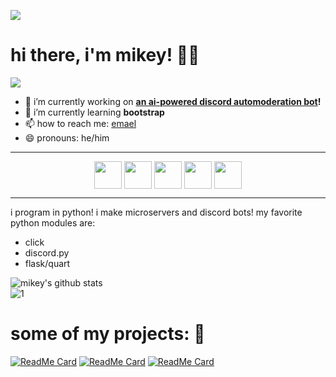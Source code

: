 ![](https://mikey.has-no-bra.in/565OmB6of.png)
# hi there, i'm mikey! 👋🏽
![](https://komarev.com/ghpvc/?username=isigebengu-mikey)
- 🔭 i’m currently working on **[an ai-powered discord automoderation bot](https://wasabi.terabyteis.me)!**
- 🌱 i’m currently learning **bootstrap**
- 📫 how to reach me: [emael](mailto:terabyte@terabyteis.me?subject=hi%20yes%20it%20me&body=ayo%20what's%20good%20boe)
- 😄 pronouns: he/him

<hr/>

<p align = 'center'>
<img width ='44px' align='center' src ='https://raw.githubusercontent.com/rahulbanerjee26/githubAboutMeGenerator/main/icons/flask.svg'>
<img width ='44px' align='center' src ='https://raw.githubusercontent.com/rahulbanerjee26/githubAboutMeGenerator/main/icons/python.svg'>
<img width ='44px' align='center' src ='https://raw.githubusercontent.com/rahulbanerjee26/githubAboutMeGenerator/main/icons/discord.svg'>
<img width ='44px' align='center' src ='https://raw.githubusercontent.com/rahulbanerjee26/githubAboutMeGenerator/main/icons/css.svg'>
<img width ='44px' align='center' src ='https://raw.githubusercontent.com/rahulbanerjee26/githubAboutMeGenerator/main/icons/html.svg'>
</p>

<hr/>

i program in python! i make microservers and discord bots! my favorite python modules are:
- click
- discord.py
- flask/quart

![mikey's github stats](https://github-readme-stats.vercel.app/api?username=terabyte3&count_private=false&theme=dark&show_icons=true)\
![1](https://github-readme-stats.vercel.app/api/top-langs/?username=terabyte3&count_private=false&theme=dark)
# some of my projects: 🔨
[![ReadMe Card](https://github-readme-stats.vercel.app/api/pin/?username=terabyte3&repo=repltable&theme=dark&)](https://github.com/terabyte3/repltable)
[![ReadMe Card](https://github-readme-stats.vercel.app/api/pin/?username=terabyte3&repo=obscord&theme=dark&)](https://github.com/terabyte3/obscord)
[![ReadMe Card](https://github-readme-stats.vercel.app/api/pin/?username=terabyte3&repo=discord-ext-forms&theme=dark&)](https://github.com/terabyte3/discord-ext-forms)
